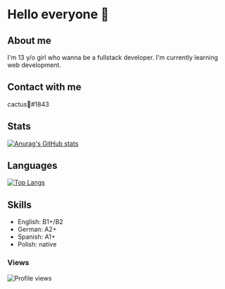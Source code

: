 # Hello everyone 👋

## About me
I'm 13 y/o girl who wanna be a fullstack developer. I'm currently learning web development.

## Contact with me
cactus🌵#1843

## Stats
[![Anurag's GitHub stats](https://github-readme-stats.vercel.app/api?username=katrine9176&show_icons=true&theme=tokyonight)](https://github.com/anuraghazra/github-readme-stats)

## Languages
[![Top Langs](https://github-readme-stats.vercel.app/api/top-langs/?username=katrine9176&layout=compact&theme=tokyonight)](https://github.com/anuraghazra/github-readme-stats)

## Skills
- English: B1+/B2
- German: A2+
- Spanish: A1+
- Polish: native

### Views
![Profile views](https://komarev.com/ghpvc/?username=katrine9176&style=for-the-badge)
<!--
**katrine9176/katrine9176** is a ✨ _special_ ✨ repository because its `README.md` (this file) appears on your GitHub profile.

Here are some ideas to get you started:

- 🔭 I’m currently working on ...
- 🌱 I’m currently learning ...
- 👯 I’m looking to collaborate on ...
- 🤔 I’m looking for help with ...
- 💬 Ask me about ...
- 📫 How to reach me: ...
- 😄 Pronouns: ...
- ⚡ Fun fact: ...
-->
